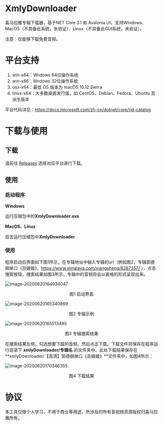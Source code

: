 # XmlyDownloader
喜马拉雅专辑下载器，基于NET Core 3.1 和 Avalonia UI，支持Windows、MacOS（不具备此系统，未验证）、Linux（不具备此GUI系统，未验证）。

注意：仅能够下载免费音频。

# 平台支持

1. win-x64：Wndows 64位操作系统
2. win-x86：Wndows 32位操作系统
3. osx-x64：最低 OS 版本为 macOS 10.12 Sierra
4. linux-x64：大多数桌面发行版，如 CentOS、Debian、Fedora、Ubuntu 及派生版本

平台代码详见：https://docs.microsoft.com/zh-cn/dotnet/core/rid-catalog

# 下载与使用

## 下载

请前往 [Releases](https://github.com/zxyao145/XmlyDownloader/releases) 选择对应平台进行下载。

## 使用

### 启动程序

**Windows**

运行压缩包中的**XmlyDownloader.exe**

**MacOS、Linux**

双击运行压缩包中**XmlyDownloader**

### 使用

程序启动后界面如下图1所示，在专辑地址中输入专辑的url（例如图2，专辑郭德纲单口《丑娘娘》，https://www.ximalaya.com/xiangsheng/8287357/ ），点击搜索按钮，搜索结果如图3所示，专辑中的音频将会以表格的形式呈现出来。

![image-20200620164934047](https://github.com/zxyao145/XmlyDownloader/blob/master/mdfiles/start.png)

<Center>图1 启动界面</Center>

![image-20200620165340869](https://github.com/zxyao145/XmlyDownloader/blob/master/mdfiles/专辑示例.png)

<Center>图2 专辑示例</Center>

![image-20200620165513485](https://github.com/zxyao145/XmlyDownloader/blob/master/mdfiles/搜索结果.png)

<Center>图3  专辑搜索结果</Center>

在搜索结果左侧，勾选想要下载的音频，然后点击下载。下载文件将保存在程序运行目录下 **xmlyDownloader/专辑名** 的文件夹中，此处下载结果保存在 **xmlyDownloader/【高清】郭德纲单口《丑娘娘》**文件夹中，如图4所示：

![image-20200620170346355](https://github.com/zxyao145/XmlyDownloader/blob/master/mdfiles/下载结果.png)



<Center>图4 下载结果</Center>

# 协议

本工具仅限个人学习，不用于商业等用途，所涉及的所有音视频资源版权归喜马拉雅所有。